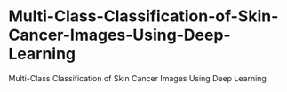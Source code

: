 # Multi-Class-Classification-of-Skin-Cancer-Images-Using-Deep-Learning
Multi-Class Classification of Skin Cancer Images Using Deep Learning
